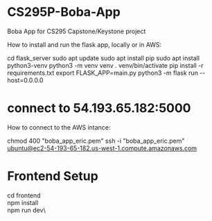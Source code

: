 # CS295P-Boba-App
Boba App for CS295 Capstone/Keystone project

How to install and run the flask app, locally or in AWS:

cd flask_server
sudo apt update
sudo apt install pip
sudo apt install python3-venv
python3 -m venv venv
. venv/bin/activate
pip install -r requirements.txt
export FLASK_APP=main.py
python3 -m flask run --host=0.0.0.0
# connect to 54.193.65.182:5000

How to connect to the AWS intance:

chmod 400 "boba_app_eric.pem"
ssh -i "boba_app_eric.pem" ubuntu@ec2-54-193-65-182.us-west-1.compute.amazonaws.com

# Frontend Setup
cd frontend\
npm install\
npm run dev\